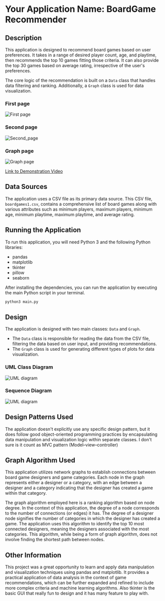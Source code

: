 # Your Application Name: BoardGame Recommender

## Description
This application is designed to recommend board games based on user preferences. It takes in a range of desired player count, age, and playtime, then recommends the top 10 games fitting those criteria. It can also provide the top 30 games based on average rating, irrespective of the user's preferences.

The core logic of the recommendation is built on a `Data` class that handles data filtering and ranking. Additionally, a `Graph` class is used for data visualization.

### First page
![First page](C:\Users\Win10\Desktop\Recommender_board_game\begin_page.jpg)
### Second page
![Second_page](C:\Users\Win10\Desktop\Recommender_board_game\DisplayandInput_page.jpg)
### Graph page
![Graph page](C:\Users\Win10\Desktop\Recommender_board_game\graph_page.jpg)

[Link to Demonstration Video](https://your-video-link.com)

## Data Sources
The application uses a CSV file as its primary data source. This CSV file, `boardgames1.csv`, contains a comprehensive list of board games along with various attributes such as minimum players, maximum players, minimum age, minimum playtime, maximum playtime, and average rating.

## Running the Application
To run this application, you will need Python 3 and the following Python libraries:
- pandas
- matplotlib
- tkinter
- pillow
- seaborn

After installing the dependencies, you can run the application by executing the main Python script in your terminal.

```bash
python3 main.py
```

## Design
The application is designed with two main classes: `Data` and `Graph`.

- The `Data` class is responsible for reading the data from the CSV file, filtering the data based on user input, and providing recommendations.
- The `Graph` class is used for generating different types of plots for data visualization.

### UML Class Diagram
![UML diagram](C:\Users\Win10\Desktop\Recommender_board_game\boardgames_uml.jpg)

### Sequence Diagram
![UML diagram](C:\Users\Win10\Desktop\Recommender_board_game\boardgames_sequence_diagram.png)

## Design Patterns Used
The application doesn't explicitly use any specific design pattern, but it does follow good object-oriented programming practices by encapsulating data manipulation and visualization logic within separate classes.
I don't sure is it count as MVC pattern (Model–view–controller)

## Graph Algorithm Used
This application utilizes network graphs to establish connections between board game designers and game categories. Each node in the graph represents either a designer or a category, with an edge between a designer and a category indicating that the designer has created a game within that category.

The graph algorithm employed here is a ranking algorithm based on node degree. In the context of this application, the degree of a node corresponds to the number of connections (or edges) it has. The degree of a designer node signifies the number of categories in which the designer has created a game. The application uses this algorithm to identify the top 10 most connected designers, meaning the designers associated with the most categories. This algorithm, while being a form of graph algorithm, does not involve finding the shortest path between nodes.

## Other Information
This project was a great opportunity to learn and apply data manipulation and visualization techniques using pandas and matplotlib. It provides a practical application of data analysis in the context of game recommendations, which can be further expanded and refined to include more complex criteria and machine learning algorithms. Also tkinter is the basic GUI that really fun to design and it has many feature to play with.
